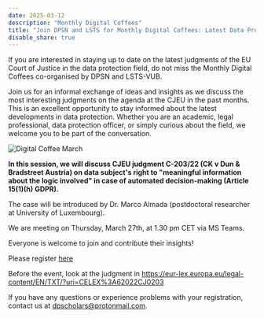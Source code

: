 ```yaml
---
date: 2025-03-12
description: "Monthly Digital Coffees"
title: "Join DPSN and LSTS for Monthly Digital Coffees: Latest Data Protection Judgments from CJEU on 27 March 2025"
disable_share: true
---
```


If you are interested in staying up to date on the latest judgments of the EU Court of Justice in the data protection field, do not miss the Monthly Digital Coffees 
co-organised by DPSN and LSTS-VUB.
 
Join us for an informal exchange of ideas and insights as we discuss the most interesting judgments on the agenda at the CJEU in the past months. 
This is an excellent opportunity to stay informed about the latest developments in data protection. 
Whether you are an academic, legal professional, data protection officer, or simply curious about the field, we welcome you to be part of the conversation.

![Digital Coffee March](https://github.com/user-attachments/assets/d5a232bd-d83e-428c-a191-9cacb8be10e8)


**In this session, we will discuss CJEU judgment C-203/22 (CK v Dun & Bradstreet Austria) on data subject's right to "meaningful information about the logic involved" in case of automated decision-making (Article 15(1)(h) GDPR).**

The case will be introduced by Dr. Marco Almada (postdoctoral researcher at University of Luxembourg).
 
We are meeting on Thursday, March 27th, at 1.30 pm CET via MS Teams.
 
Everyone is welcome to join and contribute their insights!
 
Please register [here](https://events.teams.microsoft.com/event/f0ec9376-23cd-4318-b67e-ed2d39267b53@695b7ca8-2da8-4545-a2da-42d03784e585)
 
Before the event, look at the judgment in 
https://eur-lex.europa.eu/legal-content/EN/TXT/?uri=CELEX%3A62022CJ0203
 
If you have any questions or experience problems with your registration, contact us at dpscholars@protonmail.com.
